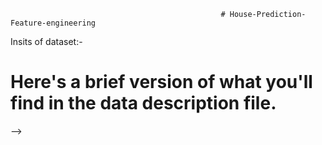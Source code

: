                                                    # House-Prediction-Feature-engineering
                                                                  
 Insits of dataset:-
 # Here's a brief version of what you'll find in the data description file.

<!-- #SalePrice - the property's sale price in dollars. This is the target variable that you're trying to predict.
# MSSubClass: The building class
# MSZoning: The general zoning classification
# LotFrontage: Linear feet of street connected to property
# LotArea: Lot size in square feet
# Street: Type of road access
# Alley: Type of alley access
# LotShape: General shape of property
# LandContour: Flatness of the property
# Utilities: Type of utilities available
# LotConfig: Lot configuration
# LandSlope: Slope of property
# Neighborhood: Physical locations within Ames city limits
# Condition1: Proximity to main road or railroad
# Condition2: Proximity to main road or railroad (if a second is present)
# BldgType: Type of dwelling
# HouseStyle: Style of dwelling
# OverallQual: Overall material and finish quality 
# OverallCond: Overall condition rating
# YearBuilt: Original construction date
# YearRemodAdd: Remodel date
# RoofStyle: Type of roof
# RoofMatl: Roof material 
# Exterior1st: Exterior covering on house
# Exterior2nd: Exterior covering on house (if more than one material)
# MasVnrType: Masonry veneer type
# MasVnrArea: Masonry veneer area in square feet
# ExterQual: Exterior material quality
# ExterCond: Present condition of the material on the exterior
# Foundation: Type of foundation
# BsmtQual: Height of the basement
# BsmtCond: General condition of the basement
# BsmtExposure: Walkout or garden level basement walls
# BsmtFinType1: Quality of basement finished area
# BsmtFinSF1: Type 1 finished square feet
# BsmtFinType2: Quality of second finished area (if present)
# BsmtFinSF2: Type 2 finished square feet
# BsmtUnfSF: Unfinished square feet of basement area
# TotalBsmtSF: Total square feet of basement area
# Heating: Type of heating
# HeatingQC: Heating quality and condition
# CentralAir: Central air conditioning
# Electrical: Electrical system
# 1stFlrSF: First Floor square feet
# 2ndFlrSF: Second floor square feet
# LowQualFinSF: Low quality finished square feet (all floors)
# GrLivArea: Above grade (ground) living area square feet
# BsmtFullBath: Basement full bathrooms
# BsmtHalfBath: Basement half bathrooms
# FullBath: Full bathrooms above grade
# HalfBath: Half baths above grade
# Bedroom: Number of bedrooms above basement level
# Kitchen: Number of kitchens
# KitchenQual: Kitchen quality
# TotRmsAbvGrd: Total rooms above grade (does not include bathrooms)
# Functional: Home functionality rating
# Fireplaces: Number of fireplaces
# FireplaceQu: Fireplace quality
# GarageType: Garage location
# GarageYrBlt: Year garage was built
# GarageFinish: Interior finish of the garage
# GarageCars: Size of garage in car capacity
# GarageArea: Size of garage in square feet
# GarageQual: Garage quality
# GarageCond: Garage condition
# PavedDrive: Paved driveway
# WoodDeckSF: Wood deck area in square feet
# OpenPorchSF: Open porch area in square feet
# EnclosedPorch: Enclosed porch area in square feet
# 3SsnPorch: Three season porch area in square feet
# ScreenPorch: Screen porch area in square feet
# PoolArea: Pool area in square feet
# PoolQC: Pool quality
# Fence: Fence quality
# MiscFeature: Miscellaneous feature not covered in other categories
# MiscVal: $Value of miscellaneous feature
# MoSold: Month Sold
# YrSold: Year Sold
# SaleType: Type of sale
# SaleCondition: Condition of sale
                   
 -->
 -->
